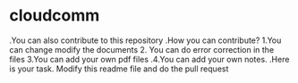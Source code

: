 # cloudcomm
.You can also contribute to this repository
.How you can contribute? 1.You can change modify the documents 2. You can do error correction in the files 3.You can add your own pdf files
.4.You can add your own notes.
.Here is your task. Modify this readme file and do the pull request

